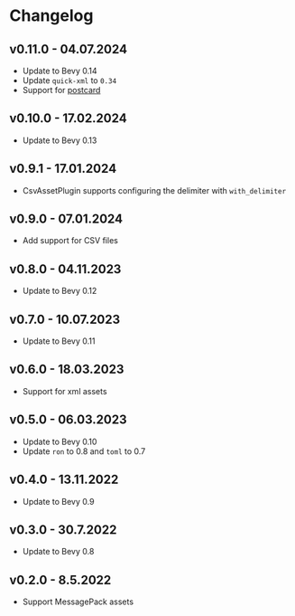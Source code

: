# Changelog

## v0.11.0 - 04.07.2024
- Update to Bevy 0.14
- Update `quick-xml` to `0.34`
- Support for [postcard](https://github.com/jamesmunns/postcard)

## v0.10.0 - 17.02.2024
- Update to Bevy 0.13

## v0.9.1 - 17.01.2024
- CsvAssetPlugin supports configuring the delimiter with `with_delimiter`

## v0.9.0 - 07.01.2024
- Add support for CSV files

## v0.8.0 - 04.11.2023
- Update to Bevy 0.12

## v0.7.0 - 10.07.2023
- Update to Bevy 0.11

## v0.6.0 - 18.03.2023
- Support for xml assets

## v0.5.0 - 06.03.2023
- Update to Bevy 0.10
- Update `ron` to 0.8 and `toml` to 0.7

## v0.4.0 - 13.11.2022
- Update to Bevy 0.9

## v0.3.0 - 30.7.2022
- Update to Bevy 0.8

## v0.2.0 - 8.5.2022
- Support MessagePack assets
